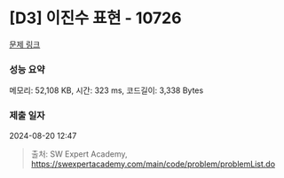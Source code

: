 # [D3] 이진수 표현 - 10726 

[문제 링크](https://swexpertacademy.com/main/code/problem/problemDetail.do?contestProbId=AXRSXf_a9qsDFAXS) 

### 성능 요약

메모리: 52,108 KB, 시간: 323 ms, 코드길이: 3,338 Bytes

### 제출 일자

2024-08-20 12:47



> 출처: SW Expert Academy, https://swexpertacademy.com/main/code/problem/problemList.do